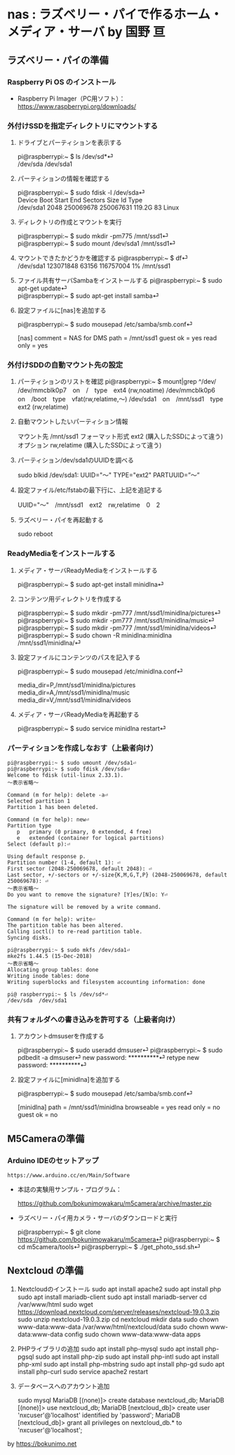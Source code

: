 # nas : ラズベリー・パイで作るホーム・メディア・サーバ by 国野 亘

## ラズベリー・パイの準備

### Raspberry Pi OS のインストール

- Raspberry Pi Imager（PC用ソフト）：  
	https://www.raspberrypi.org/downloads/

### 外付けSSDを指定ディレクトリにマウントする

1. ドライブとパーティションを表示する  

	pi@raspberrypi:~ $ ls /dev/sd*⏎  
	/dev/sda  /dev/sda1  

2. パーティションの情報を確認する

	pi@raspberrypi:~ $ sudo fdisk -l /dev/sda⏎  
	Device     Boot Start       End   Sectors   Size Id Type  
	/dev/sda1        2048 250069678 250067631 119.2G 83 Linux  

3. ディレクトリの作成とマウントを実行

	pi@raspberrypi:~ $ sudo mkdir -pm775 /mnt/ssd1⏎  
	pi@raspberrypi:~ $ sudo mount /dev/sda1 /mnt/ssd1⏎  

4. マウントできたかどうかを確認する
	pi@raspberrypi:~ $ df⏎  
	/dev/sda1        123071848   63156 116757004    1% /mnt/ssd1  

5. ファイル共有サーバSambaをインストールする
	pi@raspberrypi:~ $ sudo apt-get update⏎  
	pi@raspberrypi:~ $ sudo apt-get install samba⏎  

6. 設定ファイルに[nas]を追加する

	pi@raspberrypi:~ $ sudo mousepad /etc/samba/smb.conf⏎  
	
	[nas]
	comment = NAS for DMS
	path = /mnt/ssd1
	guest ok = yes
	read only = yes

### 外付けSDDの自動マウント先の設定

1. パーティションのリストを確認
	pi@raspberrypi:~ $ mount|grep ^/dev/
	/dev/mmcblk0p7　on　/　type　ext4 (rw,noatime) 
	/dev/mmcblk0p6　on　/boot　type　vfat(rw,relatime,～) 
	/dev/sda1　on　/mnt/ssd1　type　ext2 (rw,relatime)

2. 自動マウントしたいパーティション情報

	マウント先	/mnt/ssd1
	フォーマット形式	ext2 (購入したSSDによって違う)
	オプション	rw,relatime (購入したSSDによって違う)

3. パーティション/dev/sda1のUUIDを調べる

	sudo blkid
	/dev/sda1: UUID="～" TYPE="ext2" PARTUUID=”～”

4. 設定ファイル/etc/fstabの最下行に、上記を追記する

	UUID="～"　/mnt/ssd1　ext2　rw,relatime　0　2

5. ラズベリー・パイを再起動する

	sudo reboot

### ReadyMediaをインストールする

1. メディア・サーバReadyMediaをインストールする

	pi@raspberrypi:~ $ sudo apt-get install minidlna⏎

2. コンテンツ用ディレクトリを作成する

	pi@raspberrypi:~ $ sudo mkdir -pm777 /mnt/ssd1/minidlna/pictures⏎
	pi@raspberrypi:~ $ sudo mkdir -pm777 /mnt/ssd1/minidlna/music⏎
	pi@raspberrypi:~ $ sudo mkdir -pm777 /mnt/ssd1/minidlna/videos⏎
	pi@raspberrypi:~ $ sudo chown -R minidlna:minidlna /mnt/ssd1/minidlna/⏎

3. 設定ファイルにコンテンツのパスを記入する

	pi@raspberrypi:~ $ sudo mousepad /etc/minidlna.conf⏎
	
	media_dir=P,/mnt/ssd1/minidlna/pictures
	media_dir=A,/mnt/ssd1/minidlna/music
	media_dir=V,/mnt/ssd1/minidlna/videos

4. メディア・サーバReadyMediaを再起動する

	pi@raspberrypi:~ $ sudo service minidlna restart⏎

### パーティションを作成しなおす（上級者向け）

	pi@raspberrypi:~ $ sudo umount /dev/sda1⏎ 
	pi@raspberrypi:~ $ sudo fdisk /dev/sda⏎
	Welcome to fdisk (util-linux 2.33.1).
	～表示省略～
	
	Command (m for help): delete -a⏎
	Selected partition 1
	Partition 1 has been deleted.
	
	Command (m for help): new⏎
	Partition type
	   p   primary (0 primary, 0 extended, 4 free)
	   e   extended (container for logical partitions)
	Select (default p):⏎
	
	Using default response p.
	Partition number (1-4, default 1): ⏎
	First sector (2048-250069678, default 2048): ⏎
	Last sector, +/-sectors or +/-size{K,M,G,T,P} (2048-250069678, default 250069678): ⏎
	～表示省略～
	Do you want to remove the signature? [Y]es/[N]o: Y⏎
	
	The signature will be removed by a write command.
	
	Command (m for help): write⏎
	The partition table has been altered.
	Calling ioctl() to re-read partition table.
	Syncing disks.
	
	pi@raspberrypi:~ $ sudo mkfs /dev/sda1⏎
	mke2fs 1.44.5 (15-Dec-2018)
	～表示省略～
	Allocating group tables: done
	Writing inode tables: done
	Writing superblocks and filesystem accounting information: done
	
	pi@ raspberrypi:~ $ ls /dev/sd*⏎
	/dev/sda  /dev/sda1

### 共有フォルダへの書き込みを許可する（上級者向け）

1. アカウントdmsuserを作成する

	pi@raspberrypi:~ $ sudo useradd dmsuser⏎
	pi@raspberrypi:~ $ sudo pdbedit -a dmsuser⏎
	new password: **********⏎
	retype new password: **********⏎

2. 設定ファイルに[minidlna]を追加する

	pi@raspberrypi:~ $ sudo mousepad /etc/samba/smb.conf⏎
	
	[minidlna]
	path = /mnt/ssd1/minidlna
	browseable = yes
	read only = no
	guest ok = no

## M5Cameraの準備

### Arduino IDEのセットアップ

	https://www.arduino.cc/en/Main/Software

- 本誌の実験用サンプル・プログラム：  

	https://github.com/bokunimowakaru/m5camera/archive/master.zip

- ラズベリー・パイ用カメラ・サーバのダウンロードと実行

	pi@raspberrypi:~ $ git clone https://github.com/bokunimowakaru/m5camera⏎
	pi@raspberrypi:~ $ cd m5camera/tools⏎
	pi@raspberrypi:~ $ ./get_photo_ssd.sh⏎

## Nextcloud の準備

1. Nextcloudのインストール
	sudo apt install apache2
	sudo apt install php
	sudo apt install mariadb-client
	sudo apt install mariadb-server
	cd /var/www/html
	sudo wget https://download.nextcloud.com/server/releases/nextcloud-19.0.3.zip
	sudo unzip nextcloud-19.0.3.zip
	cd nextcloud
	mkdir data
	sudo chown www-data:www-data /var/www/html/nextcloud/data
	sudo chown www-data:www-data config
	sudo chown www-data:www-data apps

2. PHPライブラリの追加
	sudo apt install php-mysql
	sudo apt install php-pgsql
	sudo apt install php-zip
	sudo apt install php-intl
	sudo apt install php-xml
	sudo apt install php-mbstring
	sudo apt install php-gd
	sudo apt install php-curl
	sudo service apache2 restart

3. データベースへのアカウント追加

	sudo mysql
	MariaDB [(none)]> create database nextcloud_db;
	MariaDB [(none)]> use nextcloud_db;
	MariaDB [nextcloud_db]> create user 'nxcuser'@'localhost' identified by 'password';
	MariaDB [nextcloud_db]> grant all privileges on nextcloud_db.* to 'nxcuser'@'localhost';

by <https://bokunimo.net>
